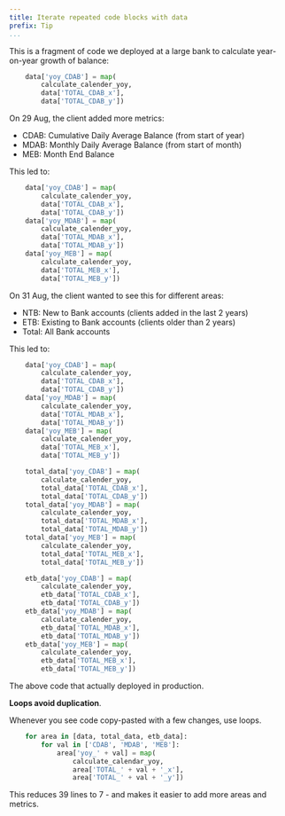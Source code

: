```yaml
---
title: Iterate repeated code blocks with data
prefix: Tip
...
```


This is a fragment of code we deployed at a large bank to calculate year-on-year
growth of balance:

```python
    data['yoy_CDAB'] = map(
        calculate_calender_yoy,
        data['TOTAL_CDAB_x'],
        data['TOTAL_CDAB_y'])
```

On 29 Aug, the client added more metrics:

- CDAB: Cumulative Daily Average Balance (from start of year)
- MDAB: Monthly Daily Average Balance (from start of month)
- MEB: Month End Balance

This led to:

```python
    data['yoy_CDAB'] = map(
        calculate_calender_yoy,
        data['TOTAL_CDAB_x'],
        data['TOTAL_CDAB_y'])
    data['yoy_MDAB'] = map(
        calculate_calender_yoy,
        data['TOTAL_MDAB_x'],
        data['TOTAL_MDAB_y'])
    data['yoy_MEB'] = map(
        calculate_calender_yoy,
        data['TOTAL_MEB_x'],
        data['TOTAL_MEB_y'])
```

On 31 Aug, the client wanted to see this for different areas:

- NTB: New to Bank accounts (clients added in the last 2 years)
- ETB: Existing to Bank accounts (clients older than 2 years)
- Total: All Bank accounts

This led to:

```python
    data['yoy_CDAB'] = map(
        calculate_calender_yoy,
        data['TOTAL_CDAB_x'],
        data['TOTAL_CDAB_y'])
    data['yoy_MDAB'] = map(
        calculate_calender_yoy,
        data['TOTAL_MDAB_x'],
        data['TOTAL_MDAB_y'])
    data['yoy_MEB'] = map(
        calculate_calender_yoy,
        data['TOTAL_MEB_x'],
        data['TOTAL_MEB_y'])

    total_data['yoy_CDAB'] = map(
        calculate_calender_yoy,
        total_data['TOTAL_CDAB_x'],
        total_data['TOTAL_CDAB_y'])
    total_data['yoy_MDAB'] = map(
        calculate_calender_yoy,
        total_data['TOTAL_MDAB_x'],
        total_data['TOTAL_MDAB_y'])
    total_data['yoy_MEB'] = map(
        calculate_calender_yoy,
        total_data['TOTAL_MEB_x'],
        total_data['TOTAL_MEB_y'])

    etb_data['yoy_CDAB'] = map(
        calculate_calender_yoy,
        etb_data['TOTAL_CDAB_x'],
        etb_data['TOTAL_CDAB_y'])
    etb_data['yoy_MDAB'] = map(
        calculate_calender_yoy,
        etb_data['TOTAL_MDAB_x'],
        etb_data['TOTAL_MDAB_y'])
    etb_data['yoy_MEB'] = map(
        calculate_calender_yoy,
        etb_data['TOTAL_MEB_x'],
        etb_data['TOTAL_MEB_y'])
```

The above code that actually deployed in production.

[code]: https://code.gramener.com/axis/axis-coe/blob/master/balances/balance_distribution.py

**Loops avoid duplication**.

Whenever you see code copy-pasted with a few changes, use loops.

```python
    for area in [data, total_data, etb_data]:
        for val in ['CDAB', 'MDAB', 'MEB']:
            area['yoy_' + val] = map(
                calculate_calendar_yoy,
                area['TOTAL_' + val + '_x'],
                area['TOTAL_' + val + '_y'])
```

This reduces 39 lines to 7 - and makes it easier to add more areas and metrics.
